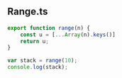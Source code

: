 ## Range.ts

```typescript
export function range(n) {
    const u = [...Array(n).keys()]
    return u;
}

var stack = range(10);
console.log(stack);
```